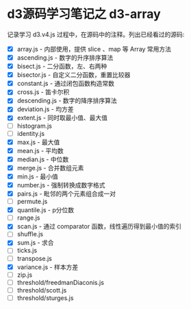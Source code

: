 # d3源码学习笔记之 d3-array

记录学习 d3.v4.js 过程中，在源码中的注释。列出已经看过的源码:

* [x] array.js - 内部使用，提供 slice 、map 等 Array 常用方法
* [x] ascending.js - 数字的升序排序算法
* [x] bisect.js - 二分函数，左、右两种
* [x] bisector.js - 自定义二分函数，重置比较器
* [x] constant.js - 通过闭包函数构造常数
* [x] cross.js - 笛卡尔积
* [x] descending.js - 数字的降序排序算法
* [x] deviation.js - 均方差
* [x] extent.js - 同时取最小值、最大值
* [ ] histogram.js
* [ ] identity.js
* [x] max.js - 最大值
* [x] mean.js - 平均数
* [x] median.js - 中位数
* [x] merge.js - 合并数组元素
* [x] min.js - 最小值
* [x] number.js - 强制转换成数字格式
* [x] pairs.js - 毗邻的两个元素组合成一对
* [ ] permute.js
* [x] quantile.js - p分位数
* [ ] range.js
* [x] scan.js - 通过 comparator 函数，线性遍历得到最小值的索引
* [ ] shuffle.js
* [x] sum.js - 求合
* [ ] ticks.js
* [ ] transpose.js
* [x] variance.js - 样本方差
* [ ] zip.js
* [ ] threshold/freedmanDiaconis.js
* [ ] threshold/scott.js
* [ ] threshold/sturges.js